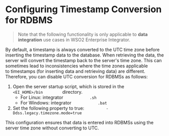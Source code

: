 # Configuring Timestamp Conversion for RDBMS

> Note that the following functionality is only applicable to **data integration** use cases
in WSO2 Enterprise Integrator.

By default, a timestamp is always converted to the UTC time zone before
inserting the timestamp data to the database. When retrieving the data,
the server will convert the timestamp back to the server's time zone.
This can sometimes lead to inconsistencies where the time zones
applicable to timestamps (for inserting data and retrieving data) are
different. Therefore, you can disable UTC conversion for RDBMSs as
follows:

1.  Open the server startup script, which is stored in the
    `          <EI_HOME>/bin         ` directory.
    -   For Linux: integrator `            .sh           `
    -   For Windows: integrator `            .bat           `
        `           `
2.  Set the following property to true:
    `          -Ddss.legacy.timezone.mode=true         `  

This configuration ensures that data is entered into RDBMSs using the
server time zone without converting to UTC.

  
